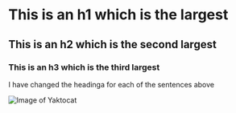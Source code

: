# This is an h1 which is the largest
## This is an h2 which is the second largest
### This is an h3 which is the third largest



I have changed the headinga for each of the sentences above

![Image of Yaktocat](https://octodex.github.com/images/yaktocat.png)



